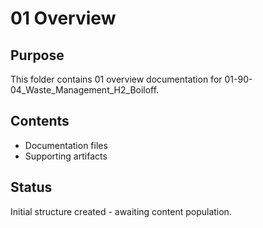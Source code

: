 # 01 Overview

## Purpose
This folder contains 01 overview documentation for 01-90-04_Waste_Management_H2_Boiloff.

## Contents
- Documentation files
- Supporting artifacts

## Status
Initial structure created - awaiting content population.

